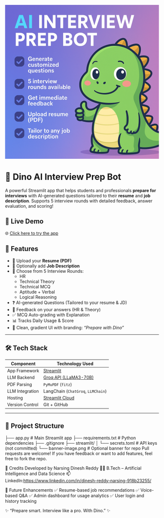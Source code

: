 ![Dino Bot Banner](banner.png)
# 🦕 Dino AI Interview Prep Bot

A powerful Streamlit app that helps students and professionals **prepare for interviews** with AI-generated questions tailored to their **resume** and **job description**. Supports 5 interview rounds with detailed feedback, answer evaluation, and scoring!


## 🚀 Live Demo

🌐 [Click here to try the app](https://interview-prep-bot-dino999.streamlit.app)


## 🎯 Features

- 📄 Upload your **Resume (PDF)**  
- 📌 Optionally add **Job Description**
- 🎯 Choose from 5 Interview Rounds:
  - HR
  - Technical Theory
  - Technical MCQ
  - Aptitude + Verbal
  - Logical Reasoning
- ❓ AI-generated Questions (Tailored to your resume & JD)
- 🧠 Feedback on your answers (HR & Theory)
- ✅ MCQ Auto-grading with Explanation
- 📊 Tracks Daily Usage & Score
- 🌈 Clean, gradient UI with branding: *“Prepare with Dino”*

---

## 🛠️ Tech Stack

| Component        | Technology Used             |
|------------------|-----------------------------|
| App Framework    | [Streamlit](https://streamlit.io) |
| LLM Backend      | [Groq API (LLaMA3-70B)](https://groq.com) |
| PDF Parsing      | `PyMuPDF` (`fitz`)          |
| LLM Integration  | LangChain (`ChatGroq`, `LLMChain`) |
| Hosting          | [Streamlit Cloud](https://streamlit.io/cloud) |
| Version Control  | Git + GitHub                |

---

## 📁 Project Structure
├── app.py                 # Main Streamlit app
├── requirements.txt       # Python dependencies
├── .gitignore
├── streamlit/
│   └── secrets.toml       # API keys (not committed)
└── banner-image.png       # Optional banner for repo
Pull requests are welcome! If you have feedback or want to add features, feel free to fork the repo.

🙌 Credits
Developed by Narsing Dinesh Reddy
👨‍🎓 B.Tech – Artificial Intelligence and Data Science
📫 LinkedIn:https://www.linkedin.com/in/dinesh-reddy-narsing-918b23255/ 


🏁 Future Enhancements
✅ Resume-based job recommendations
✅ Voice-based Q&A
✅ Admin dashboard for usage analytics
✅ User login and history tracking

✨ “Prepare smart. Interview like a pro. With Dino.” ✨
